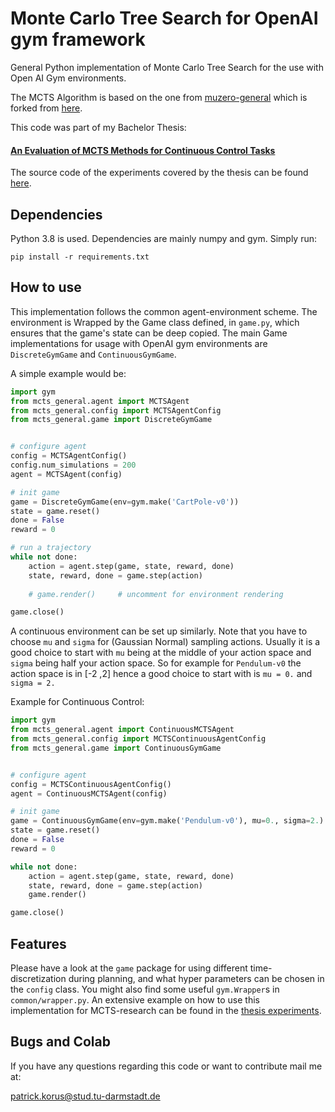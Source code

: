 # Monte Carlo Tree Search for OpenAI gym framework

General Python implementation of Monte Carlo Tree Search for the use with Open AI Gym environments.

The MCTS Algorithm is based on the one from [muzero-general](https://github.com/PatrickKorus/muzero-general) which is 
forked from [here](https://github.com/werner-duvaud/muzero-general).

This code was part of my Bachelor Thesis:

#### [An Evaluation of MCTS Methods for Continuous Control Tasks](https://github.com/PatrickKorus/muzero-general) 

The source code of the experiments covered by the thesis can be found [here](https://github.com/PatrickKorus/MCTSOC).

## Dependencies

Python 3.8 is used. Dependencies are mainly numpy and gym. Simply run:

```shell script
pip install -r requirements.txt
```

## How to use

This implementation follows the common agent-environment scheme. The environment is Wrapped by the Game class defined,
in `game.py`, which ensures that the game's state can be deep copied. The main Game implementations for usage with 
OpenAI gym environments are `DiscreteGymGame` and `ContinuousGymGame`. 

A simple example would be:

```python
import gym
from mcts_general.agent import MCTSAgent
from mcts_general.config import MCTSAgentConfig
from mcts_general.game import DiscreteGymGame


# configure agent
config = MCTSAgentConfig()
config.num_simulations = 200
agent = MCTSAgent(config)

# init game
game = DiscreteGymGame(env=gym.make('CartPole-v0'))
state = game.reset()
done = False
reward = 0

# run a trajectory
while not done:
    action = agent.step(game, state, reward, done)
    state, reward, done = game.step(action)
    
    # game.render()     # uncomment for environment rendering

game.close()
``` 

A continuous environment can be set up similarly. Note that you have to choose `mu` and `sigma` for (Gaussian Normal) 
sampling actions. Usually it is a good choice to start with `mu` being at the middle of your action space and `sigma` 
being half your action space. So for example for `Pendulum-v0` the action space is in [-2 ,2] hence a good choice to 
start with is `mu = 0.` and `sigma = 2.` 

Example for Continuous Control:

```python
import gym
from mcts_general.agent import ContinuousMCTSAgent
from mcts_general.config import MCTSContinuousAgentConfig
from mcts_general.game import ContinuousGymGame


# configure agent
config = MCTSContinuousAgentConfig()
agent = ContinuousMCTSAgent(config)

# init game
game = ContinuousGymGame(env=gym.make('Pendulum-v0'), mu=0., sigma=2.)
state = game.reset()
done = False
reward = 0

while not done:
    action = agent.step(game, state, reward, done)
    state, reward, done = game.step(action)
    game.render()

game.close()
```

## Features

Please have a look at the `game` package for using different time-discretization during planning, and what 
hyper parameters can be chosen in the `config` class. You might also find some useful `gym.Wrapper`s in 
`common/wrapper.py`. An extensive example on how to use this implementation for MCTS-research can be found in the
[thesis experiments](https://github.com/PatrickKorus/MCTSOC).


## Bugs and Colab

If you have any questions regarding this code or want to contribute mail me at:

patrick.korus@stud.tu-darmstadt.de

